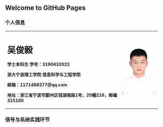 ## Welcome to GitHub Pages

### 个人信息

<table border="0">
  <tr>
    <td width="75%">
      <h1>吴俊毅</h1>
      <p><b>学士本科生 学号：3190432022</b></p>
      <p><b>浙大宁波理工学院 信息科学与工程学院</b></p>
      <p><b>邮箱：1171468377@qq.com</b></p>
      <p><b>地址：浙江省宁波市鄞州区钱湖南路1号，20幢216，邮编315100</b></p>
    </td>
    <td width="25%">
      <img src="/zjz.jpg" width="100%">      
    </td>
  </tr>
</table>

### 信号与系统实践环节

